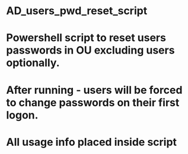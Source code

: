 # AD_users_pwd_reset_script
# Powershell script to reset users passwords in OU excluding users optionally. 
# After running - users will be forced to change passwords on their first logon.
# All usage info placed inside script
